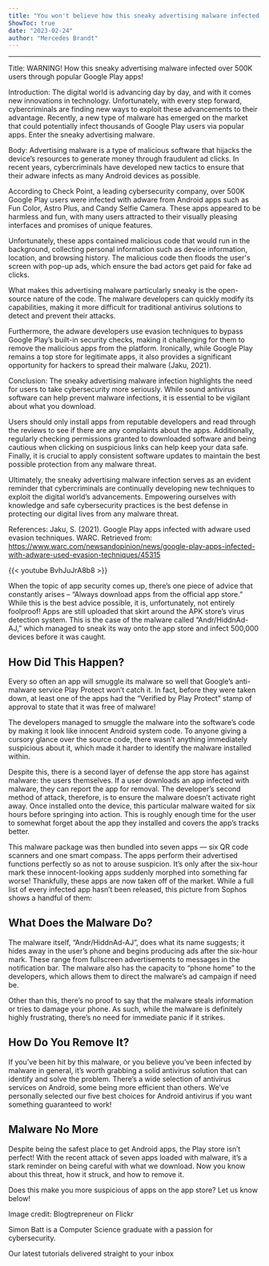 ```yaml
---
title: "You won't believe how this sneaky advertising malware infected over 500K users through popular Google Play apps!"
ShowToc: true 
date: "2023-02-24"
author: "Mercedes Brandt"
---
```

*****
Title: WARNING! How this sneaky advertising malware infected over 500K users through popular Google Play apps!

Introduction: The digital world is advancing day by day, and with it comes new innovations in technology. Unfortunately, with every step forward, cybercriminals are finding new ways to exploit these advancements to their advantage. Recently, a new type of malware has emerged on the market that could potentially infect thousands of Google Play users via popular apps. Enter the sneaky advertising malware.

Body:
Advertising malware is a type of malicious software that hijacks the device’s resources to generate money through fraudulent ad clicks. In recent years, cybercriminals have developed new tactics to ensure that their adware infects as many Android devices as possible.

According to Check Point, a leading cybersecurity company, over 500K Google Play users were infected with adware from Android apps such as Fun Color, Astro Plus, and Candy Selfie Camera. These apps appeared to be harmless and fun, with many users attracted to their visually pleasing interfaces and promises of unique features.

Unfortunately, these apps contained malicious code that would run in the background, collecting personal information such as device information, location, and browsing history. The malicious code then floods the user's screen with pop-up ads, which ensure the bad actors get paid for fake ad clicks.

What makes this advertising malware particularly sneaky is the open-source nature of the code. The malware developers can quickly modify its capabilities, making it more difficult for traditional antivirus solutions to detect and prevent their attacks.

Furthermore, the adware developers use evasion techniques to bypass Google Play’s built-in security checks, making it challenging for them to remove the malicious apps from the platform. Ironically, while Google Play remains a top store for legitimate apps, it also provides a significant opportunity for hackers to spread their malware (Jaku, 2021).

Conclusion: 
The sneaky advertising malware infection highlights the need for users to take cybersecurity more seriously. While sound antivirus software can help prevent malware infections, it is essential to be vigilant about what you download.

Users should only install apps from reputable developers and read through the reviews to see if there are any complaints about the apps. Additionally, regularly checking permissions granted to downloaded software and being cautious when clicking on suspicious links can help keep your data safe. Finally, it is crucial to apply consistent software updates to maintain the best possible protection from any malware threat.

Ultimately, the sneaky advertising malware infection serves as an evident reminder that cybercriminals are continually developing new techniques to exploit the digital world’s advancements. Empowering ourselves with knowledge and safe cybersecurity practices is the best defense in protecting our digital lives from any malware threat.

References:
Jaku, S. (2021). Google Play apps infected with adware used evasion techniques. WARC. Retrieved from: https://www.warc.com/newsandopinion/news/google-play-apps-infected-with-adware-used-evasion-techniques/45315

{{< youtube BvhJuJrA8b8 >}} 



When the topic of app security comes up, there’s one piece of advice that constantly arises – “Always download apps from the official app store.” While this is the best advice possible, it is, unfortunately, not entirely foolproof! Apps are still uploaded that skirt around the APK store’s virus detection system. This is the case of the malware called “Andr/HiddnAd-AJ,” which managed to sneak its way onto the app store and infect 500,000 devices before it was caught.
 
## How Did This Happen?
 

 
Every so often an app will smuggle its malware so well that Google’s anti-malware service Play Protect won’t catch it. In fact, before they were taken down, at least one of the apps had the “Verified by Play Protect” stamp of approval to state that it was free of malware!
 
The developers managed to smuggle the malware into the software’s code by making it look like innocent Android system code. To anyone giving a cursory glance over the source code, there wasn’t anything immediately suspicious about it, which made it harder to identify the malware installed within.
 
Despite this, there is a second layer of defense the app store has against malware: the users themselves. If a user downloads an app infected with malware, they can report the app for removal. The developer’s second method of attack, therefore, is to ensure the malware doesn’t activate right away. Once installed onto the device, this particular malware waited for six hours before springing into action. This is roughly enough time for the user to somewhat forget about the app they installed and covers the app’s tracks better.
 
This malware package was then bundled into seven apps — six QR code scanners and one smart compass. The apps perform their advertised functions perfectly so as not to arouse suspicion. It’s only after the six-hour mark these innocent-looking apps suddenly morphed into something far worse! Thankfully, these apps are now taken off of the market. While a full list of every infected app hasn’t been released, this picture from Sophos shows a handful of them:
 
## What Does the Malware Do?
 
The malware itself, “Andr/HiddnAd-AJ”, does what its name suggests; it hides away in the user’s phone and begins producing ads after the six-hour mark. These range from fullscreen advertisements to messages in the notification bar. The malware also has the capacity to “phone home” to the developers, which allows them to direct the malware’s ad campaign if need be.
 
Other than this, there’s no proof to say that the malware steals information or tries to damage your phone. As such, while the malware is definitely highly frustrating, there’s no need for immediate panic if it strikes.
 
## How Do You Remove It?
 
If you’ve been hit by this malware, or you believe you’ve been infected by malware in general, it’s worth grabbing a solid antivirus solution that can identify and solve the problem. There’s a wide selection of antivirus services on Android, some being more efficient than others. We’ve personally selected our five best choices for Android antivirus if you want something guaranteed to work!
 
## Malware No More
 
Despite being the safest place to get Android apps, the Play store isn’t perfect! With the recent attack of seven apps loaded with malware, it’s a stark reminder on being careful with what we download. Now you know about this threat, how it struck, and how to remove it.
 
Does this make you more suspicious of apps on the app store? Let us know below!
 
Image credit: Blogtrepreneur on Flickr
 
Simon Batt is a Computer Science graduate with a passion for cybersecurity.
 
Our latest tutorials delivered straight to your inbox




